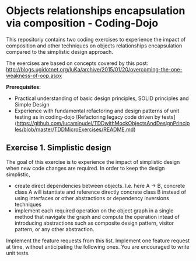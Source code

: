 # Objects relationships encapsulation via composition - Coding-Dojo

This repositoriy contains two coding exercises to experience the impact of composition and other techniques on objects relationships encapsulation compared to the simplistic design approach.

The exercises are based on concepts covered by this post: http://blogs.ugidotnet.org/luKa/archive/2015/01/20/overcoming-the-one-weakness-of-oop.aspx

**Prerequisites:**
- Practical understanding of basic design principles, SOLID principles and Simple Design
- Experience with fundamental refactoring and design patterns of unit testing as in coding-dojo [Refactoring legacy code driven by tests] (https://github.com/lucaminudel/TDDwithMockObjectsAndDesignPrinciples/blob/master/TDDMicroExercises/README.md)

## Exercise 1. Simplistic design

The goal of this exercise is to experience the impact of simplistic design when new code changes are required.
In order to keep the design simplistic, 
- create direct dependencies between objects. I.e. here A -> B, concrete class A will istantiate and reference directly concrete class B instead of using interfaces or other abstractions or dependency inversions techniques
- implement each required operation on the object graph in a single method that navigate the graph and compute the operation intead of introducing abstractions such as composite design pattern, visitor pattern, or any other abstraction.

Implement the feature requests from this list. Implement one feature request at time, without anticipating the following ones. You are encouraged to write unit tests. 
